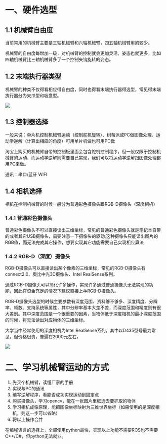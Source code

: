 # 一、硬件选型

## 1.1 机械臂自由度
当前常用的机械臂主要是三轴机械臂和六轴机械臂，四五轴机械臂用的较少。

机械臂的自由度每增加一级，对机械臂的控制就会更加灵活，姿态也就更多，比如四轴机械臂比三轴机械臂多了一个控制夹钩旋转的姿态。

## 1.2 末端执行器类型
机械臂的种类不仅得看相应得自由度，同时也得看末端执行器得选型，常见得末端执行器分为夹爪型和吸盘型。

<div><img src="https://cdn.jsdelivr.net/gh/lcekold/blogimage@main/Network/Snipaste_2024-12-19_15-07-56.png"></div>

## 1.3 控制器选择

一般来说：单片机控制机械臂运动（控制舵机旋转）、树莓派或PC做图像处理、运动学逆解（计算出相应的角度）可用单片机做也可用PC做

淘宝上购买的机械臂自带的控制板里面会包含舵机控制程序，但一般仅限于控制机械臂的运动，而运动学逆解则需要自己实现，我们可以将运动学逆解跟图像处理都用PC来做。

通讯：串口/蓝牙 WIFI

## 1.4 相机选择

相机在控制机械臂的时候一般分为普通彩色摄像头跟RGB-D摄像头（深度相机）

### 1.4.1 普通彩色摄像头

普通彩色摄像头不可以直接读出三维坐标，常见的普通彩色摄像头就是笔记本自带的或者其它USB摄像头，需要注意一下摄像头的驱动,这种摄像头只能读出图片的RGB值，而无法完成其它操作，想要实现其它功能需要自己实现相应算法

### 1.4.2 RGB-D（深度）摄像头

RGB-D摄像头可以直接读出某个像素的三维坐标，常见的RGB-D摄像头有connect2.0、奥比中光3D摄像头、Intel RealSense系列。

通过RGB-D摄像头可以简化许多操作，实现许多通过普通摄像头无法实现的功能，因此在资金充足的情况下建议直接上手RGB-D摄像头。

RGB-D摄像头选型的时候主要参数有深度范围、资料够不够多、深度精度、分辨率、帧数、支持系统等属性，其中分辨率基本大差不差，而深度范围和精度则有很大差别。其中深度范围是一个很重要的因素，当物体低于深度相机的最小深度范围的时候，将无法读出对应物体的三维坐标。

大学当中经常使用的深度相机为Intel RealSense系列，其中以D435型号最为常见，但价格很贵，普遍在2000元左右。

<div><img src="https://cdn.jsdelivr.net/gh/lcekold/blogimage@main/Network/Snipaste_2024-12-19_15-18-41.png"></div>

# 二、学习机械臂运动的方式

1. 先买个机械臂，读懂厂家的手册
2. 实现与PC的通讯
3. 编写逆解程序，看能否成功实现运动到固定点
4. 购买摄像头，学习opencv，能在一张图片里框选去要抓取的物体
5. 学习相机成像原理，能把图像坐标映射为三维世界坐标（如果使用的是深度相机，则这一步可以省略）
6. 将以上操作合并

在编程语言的选择上，全部使用python最快，实现以上功能不需要ROS也不需要C++/C#，但python无法就业。

